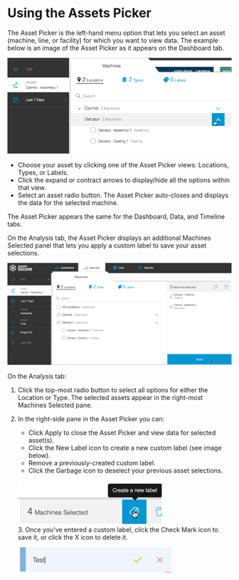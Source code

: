 # Using the Assets Picker

The Asset Picker is the left-hand menu option that lets you select an asset \(machine, line, or facility\) for which you want to view data. The example below is an image of the Asset Picker as it appears on the Dashboard tab.

![](/assets/assetPicker1a7_24_16.png)

* Choose your asset by clicking one of the Asset Picker views: Locations, Types, or Labels. 
* Click the expand or contract arrows to display\/hide all the options within that view.
* Select an asset radio button. The Asset Picker auto-closes and displays the data for the selected machine.

The Asset Picker appears the same for the Dashboard, Data, and Timeline tabs.

On the Analysis tab, the Asset Picker displays an additional Machines Selected panel that lets you apply a custom label to save your asset selections.

![](/assets/assetPickerAnalysisTab.png)

On the Analysis tab:

1. Click the top-most radio button to select all options for either the Location or Type. The selected assets appear in the right-most Machines Selected pane.
2. In the right-side pane in the Asset Picker you can:

   * Click Apply to close the Asset Picker and view data for selected asset\(s\).
   * Click the New Label icon to create a new custom label \(see image below\).
   * Remove a previously-created custom label.
   * Click the Garbage icon to deselect your previous asset selections.

   ![](/assets/analysisTabLabelName.png)  
   3. Once you've entered a custom label, click the Check Mark icon to save it, or click the X icon to delete it.

   ![](assetSelectorNewLabel2.png)



